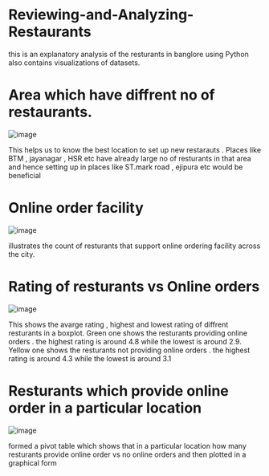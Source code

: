 # Reviewing-and-Analyzing-Restaurants
this is an explanatory analysis of the resturants in banglore using Python
also contains visualizations of datasets.
 
 
 
	
 # Area which have diffrent no of restaurants.
 
 ![image](https://user-images.githubusercontent.com/119053909/204080488-84628500-4627-4736-9951-2a95b58ddde6.png)

This helps us to know the best location to set up new restarauts .
Places like BTM , jayanagar , HSR etc have already large no of resturants in that area and
hence setting up in places like ST.mark road , ejipura etc would be beneficial


# Online order facility

![image](https://user-images.githubusercontent.com/119053909/204080651-54e5a00d-3b81-4917-a5a5-4d899f319e9f.png)

illustrates the count of resturants that support online ordering facility
across the city.

# Rating of resturants vs Online orders

![image](https://user-images.githubusercontent.com/119053909/204080710-3174256b-3219-43de-ae52-9f1f88b21b2c.png)

This shows the avarge rating , highest and lowest rating of diffrent resturants in a boxplot.
Green one shows the resturants providing online orders . the highest rating is around 4.8 while the lowest is around 2.9.
Yellow one shows the resturants not providing online orders . the highest rating is around 4.3 while the lowest is around 3.1

# Resturants which provide online order in a particular location

![image](https://user-images.githubusercontent.com/119053909/204080905-b33187f1-7d2c-464b-bfd5-a551da1a94fc.png)


formed a pivot table which shows that in a particular location how many resturants provide online order vs no online orders
and then plotted in a graphical form







 
 
 
